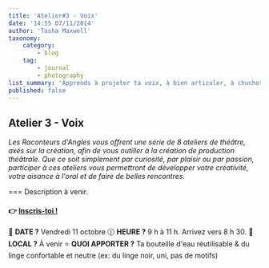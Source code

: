 ```yaml
---
title: 'Atelier#3 - Voix'
date: '14:55 07/11/2014'
author: 'Tasha Maxwell'
taxonomy:
    category:
        - blog
    tag:
        - journal
        - photography
list_summary: 'Apprends à projeter ta voix, à bien articuler, à chuchoter et à créer des personnages au travers d''accents.'
published: false
---
```


## Atelier 3 - Voix

_Les Raconteurs d'Angles vous offrent une série de 8 ateliers de théâtre, axés sur la création, afin de vous outiller à la création de production théâtrale.
Que ce soit simplement par curiosité, par plaisir ou par passion, participer à ces ateliers vous permettront de développer votre créativité, votre aisance à l'oral et de faire de belles rencontres._

===
Description à venir.

#### 👉 [Inscris-toi !](https://lepointdevente.com/billets/kbg241011001)
📆 **DATE ?** Vendredi 11 octobre
🕧 **HEURE ?** 9 h à 11 h. Arrivez vers 8 h 30.
📍 **LOCAL ?** À venir
⭐ **QUOI APPORTER ?** Ta bouteille d'eau réutilisable & du linge confortable et neutre (ex: du linge noir, uni, pas de motifs)